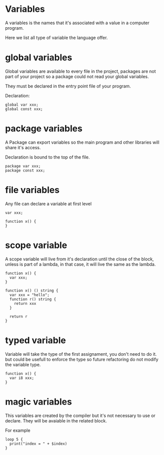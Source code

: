 # Variables

A variables is the names that it's associated with a value in a computer program.

Here we list all type of variable the language offer.

<a name="global-variables"></a>
# global variables

Global variables are available to every file in the project, packages are not
part of your project so a package could not read your global variables.

They must be declared in the entry point file of your program.

Declaration:
```
global var xxx;
global const xxx;
```

<a name="package-variables"></a>
# package variables

A Package can export variables so the main program and other libraries will share
it's access.

Declaration is bound to the top of the file.

```
package var xxx;
package const xxx;
```
<a name="file-variables"></a>
# file variables

Any file can declare a variable at first level

```
var xxx;

function x() {
}
```

# scope variable

A scope variable will live from it's declaration until the close of the block,
unless is part of a lambda, in that case, it will live the same as the lambda.

```
function x() {
  var xxx;
}

function x() () string {
  var xxx = "hello";
  function r() string {
    return xxx
  }

  return r
}

```

# typed variable

Variable will take the type of the first assignament, you don't need to do it.
but could be usefull to enforce the type so future refactoring do not modify
the variable type.

```
function x() {
  var i8 xxx;
}
```

# magic variables

This variables are created by the compiler but it's not necessary to use or
declare. They will be avaiable in the related block.

For example
```
loop 5 {
  print("index = " + $index)
}
```
